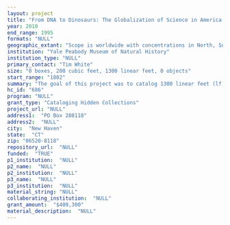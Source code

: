 ```yaml
--- 
layout: project 
title: "From DNA to Dinosaurs: The Globalization of Science in America and the Development of a University Natural History Museum"
year: 2010
end_range: 1995
formats: "NULL"
geographic_extant: "Scope is worldwide with concentrations in North, South and Central America, Caribbean, north Atlantic and tropical Pacific, Africa and southeast Asia."
institution: "Yale Peabody Museum of Natural History"
institution_type: "NULL"
primary_contact: "Tim White"
size: "0 boxes, 200 cubic feet, 1300 linear feet, 0 objects"
start_range: "1802"
summary: "The goal of this project was to catalog 1300 linear feet (lf) and 200 cubic feet (cf) of archival materials and special collections that document the early history of science at Yale and in North America. The Peabody Museum holdings include the following exemplary materials, among others: correspondence, notes, and sketches from Benjamin Silliman (Yale's first natural history professor; 26 lf) and James D. Dana (Yale's first professor of Geology; 50 cf); field notes, maps, glass negatives, and photographs from Yale Anthropology Professors Irving (Ben) Rouse (73 lf), Michael Coe (59 lf), T. Mitchell Prudden (27 lf), and William K. Simpson (28 lf); log books, fields notes, correspondence and original illustrations documenting the pioneering explorations of the western North Atlantic, Caribbean, tropical Pacific and Seychelles by Addison E. Verrill, F.H. Bradley, S.C. Ball, Henry P. Bingham, Willard D. Hartman and C. L. Remington(150 cf); archives of the research and collecting programs of Othniel Charles Marsh, encompassing field notes, diaries, annotated print maps, sketch maps of fossil localities, drawings, and related materials produced by Marsh and colleagues from 1867 to 1899 (400 lf). Other hidden collections at Peabody include those of early American naturalists: paintings and sculptures by Arthur Lakes; oil paintings of South American birds by Francis Lee Jaques; and sketches, line drawings and paintings by James Perry Wilson and Rudolph Zallinger (41 lf)."
hc_id: "686"
program: "NULL"
grant_type: "Cataloging Hidden Collections"
project_url: "NULL"
address1:  "PO Box 208118"
address2:  "NULL"
city:  "New Haven"
state:  "CT"
zip: "06520-8118"
repository_url:  "NULL"
funded:  "TRUE"
p1_institution:  "NULL"
p2_name:  "NULL"
p2_institution:  "NULL"
p3_name:  "NULL"
p3_institution:  "NULL"
material_string: "NULL"
collaborating_institution:  "NULL"
grant_amount:  "$409,300"
material_description:  "NULL"
---
```


